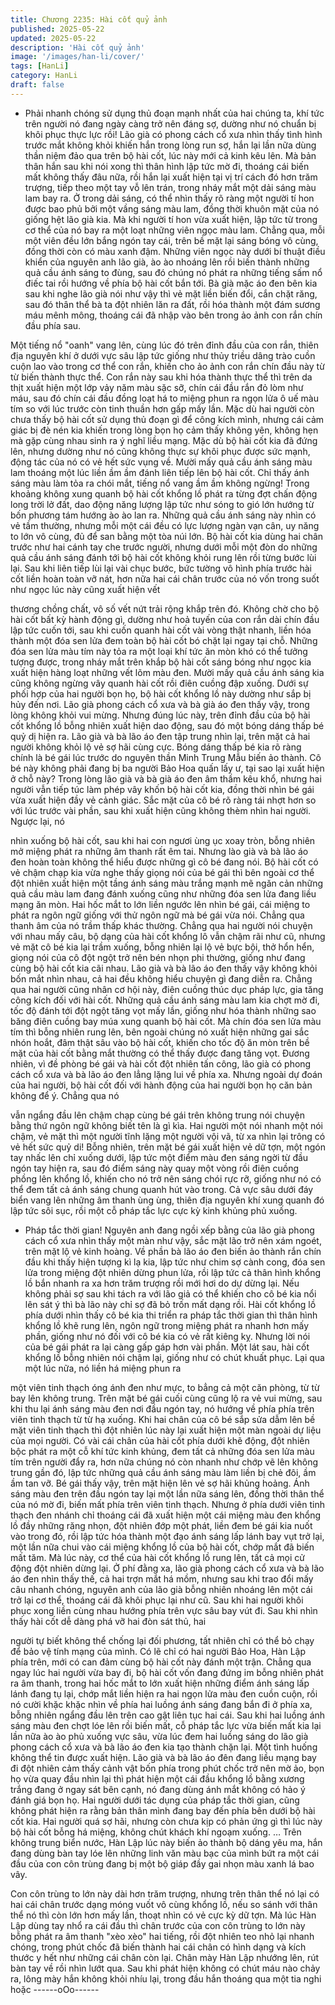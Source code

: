 ```yaml
---
title: Chương 2235: Hài cốt quỷ ảnh
published: 2025-05-22
updated: 2025-05-22
description: 'Hài cốt quỷ ảnh'
image: '/images/han-li/cover/'
tags: [HanLi]
category: HanLi
draft: false
---
```


- Phải nhanh chóng sử dụng thủ đoạn mạnh nhất của hai chúng
ta, khí tức trên người nó đang ngày càng trở nên đáng sợ, dường
như nó chuẩn bị khôi phục thực lực rồi!
Lão già có phong cách cổ xưa nhìn thấy tình hình trước mắt
không khỏi khiến hắn trong lòng run sợ, hắn lại lần nữa dùng thần
niệm đảo qua trên bộ hài cốt, lúc này mới cả kinh kêu lên.
Mà bản thân hắn sau khi nói xong thì thân hình lập tức mờ đi,
thoáng cái biến mất không thấy đâu nữa, rồi hắn lại xuất hiện tại
vị trí cách đó hơn trăm trượng, tiếp theo một tay vỗ lên trán, trong
nháy mắt một dải sáng màu lam bay ra.
Ở trong dải sáng, có thể nhìn thấy rõ ràng một người tí hon được
bao phủ bởi một vầng sáng màu lam, đồng thời khuôn mặt của nó
giống hệt lão già kia.
Mà khi người tí hon vừa xuất hiện, lập tức từ trong cơ thể của nó
bay ra một loạt những viên ngọc màu lam.
Chẳng qua, mỗi một viên đều lớn bắng ngón tay cái, trên bề mặt
lại sáng bóng vô cùng, đồng thời còn có màu xanh đậm.
Những viên ngọc này dưới bí thuật điều khiển của nguyên anh lão
già, ào ào nhoáng lên rồi biến thành những quả cầu ánh sáng to
đùng, sau đó chúng nó phát ra những tiếng sấm nổ điếc tai rồi
hướng về phía bộ hài cốt bắn tới.
Bà già mặc áo đen bên kia sau khi nghe lão già nói như vậy thì vẻ
mặt liền biến đổi, cắn chặt răng, sau đó thân thể bà ta đột nhiên
lăn ra đất, rồi hóa thành một đám sương máu mênh mông, thoáng
cái đã nhập vào bên trong ảo ảnh con rắn chín đầu phía sau.

Một tiếng nổ "oanh" vang lên, cùng lúc đó trên đỉnh đầu của con
rắn, thiên địa nguyên khí ở dưới vực sâu lập tức giống như thủy
triều dâng trào cuồn cuộn lao vào trong cơ thể con rắn, khiến cho
ảo ảnh con rắn chín đầu này từ từ biến thành thực thể.
Con rắn này sau khi hóa thành thực thể thì trên da thịt xuất hiện
một lớp vảy năm màu sặc sỡ, chín cái đầu rắn đỏ lòm như máu,
sau đó chín cái đầu đồng loạt há to miệng phun ra ngọn lửa ô uế
màu tím so với lúc trước còn tinh thuần hơn gấp mấy lần.
Mặc dù hai người còn chưa thấy bộ hài cốt sử dụng thủ đoạn gì
để công kích mình, nhưng cái cảm giác bị đè nén kia khiến trong
lòng bọn họ cảm thấy không yên, không hẹn mà gặp cùng nhau
sinh ra ý nghĩ liều mạng.
Mặc dù bộ hài cốt kia đã đứng lên, nhưng dường như nó cũng
không thực sự khôi phục được sức mạnh, động tác của nó có vẻ
hết sức vụng về.
Mười mấy quả cầu ánh sáng màu lam thoáng một lúc liền ầm ầm
đánh liên tiếp lên bộ hài cốt.
Chỉ thấy ánh sáng màu làm tỏa ra chói mắt, tiếng nổ vang ầm ầm
không ngừng!
Trong khoảng không xung quanh bộ hài cốt khổng lồ phát ra từng
đợt chấn động long trời lở đất, dao động năng lượng lập tức như
sóng to gió lớn hướng từ bốn phương tám hướng ào ào lan ra.
Những quả cầu ánh sáng này nhìn có vẻ tầm thường, nhưng mỗi
một cái đều có lực lượng ngàn vạn cân, uy năng to lớn vô cùng,
đủ để san bằng một tòa núi lớn.
Bộ hài cốt kia dùng hai chân trước như hai cánh tay che trước
người, nhưng dưới mỗi một đòn do những quả cầu ánh sáng
đánh tới bộ hài cốt không khỏi rung lên rồi từng bước lùi lại.
Sau khi liên tiếp lùi lại vài chục bước, bức tường vô hình phía
trước hài cốt liền hoàn toàn vỡ nát, hơn nữa hai cái chân trước
của nó vốn trong suốt như ngọc lúc này cũng xuất hiện vết

thương chồng chất, vô số vết nứt trải rộng khắp trên đó.
Không chờ cho bộ hài cốt bất kỳ hành động gì, dường như hoả
tuyến của con rắn dài chín đầu lập tức cuốn tới, sau khi cuốn
quanh hài cốt vài vòng thật nhanh, liền hóa thành một đóa sen lửa
đem toàn bộ hài cốt bó chặt lại ngay tại chỗ.
Những đóa sen lửa màu tím này tỏa ra một loại khí tức ăn mòn
khó có thể tưởng tượng được, trong nháy mắt trên khắp bộ hài
cốt sáng bóng như ngọc kia xuất hiện hàng loạt những vết lõm
màu đen.
Mười mấy quả cầu ánh sáng kia cũng không ngừng vây quanh
hài cốt rồi điên cuồng đập xuống.
Dưới sự phối hợp của hai người bọn họ, bộ hài cốt khổng lồ này
dường như sắp bị hủy đến nơi.
Lão già phong cách cổ xưa và bà già áo đen thấy vậy, trong lòng
không khỏi vui mừng.
Nhưng đúng lúc này, trên đỉnh đầu của bộ hài cốt khổng lồ bỗng
nhiên xuất hiện dao động, sau đó một bóng dáng thấp bé quỷ dị
hiện ra.
Lão già và bà lão áo đen tập trung nhìn lại, trên mặt cả hai người
không khỏi lộ vẻ sợ hãi cùng cực.
Bóng dáng thấp bé kia rõ ràng chính là bé gái lúc trước do
nguyên thần Minh Trung Mẫu biến ảo thành.
Cô bé này không phải đang bị ba người Bảo Hoa quấn lấy ư, tại
sao lại xuất hiện ở chỗ này?
Trong lòng lão già và bà già áo đen âm thầm kêu khổ, nhưng hai
người vẫn tiếp túc làm phép vây khốn bộ hài cốt kia, đồng thời
nhìn bé gái vừa xuất hiện đầy vẻ cảnh giác.
Sắc mặt của cô bé rõ ràng tái nhợt hơn so với lúc trước vài phần,
sau khi xuất hiện cũng không thèm nhìn hai người. Ngược lại, nó

nhìn xuống bộ hài cốt, sau khi hai con ngươi ùng ục xoay tròn,
bỗng nhiên mở miệng phát ra những âm thanh rất êm tai. Nhưng
lào già và bà lão áo đen hoàn toàn không thể hiểu được những gì
cô bé đang nói.
Bộ hài cốt có vẻ chậm chạp kia vừa nghe thấy giọng nói của bé
gái thì bên ngoài cơ thể đột nhiên xuất hiện một tầng ánh sáng
màu trắng mạnh mẽ ngăn cản những quả cầu màu lam đang
đánh xuống cũng như những đóa sen lửa đang liều mạng ăn
mòn. Hai hốc mắt to lớn liền ngước lên nhìn bé gái, cái miệng to
phát ra ngôn ngữ giống với thử ngôn ngữ mà bé gái vừa nói.
Chẳng qua thanh âm của nó trầm thấp khác thường.
Chẳng qua hai người nói chuyện với nhau mấy câu, bộ dạng của
hài cốt khổng lô vẫn chậm rãi như cũ, nhưng vẻ mặt cô bé kia lại
trầm xuống, bỗng nhiên lại lộ vẻ bực bội, thở hổn hển, giọng nói
của cô đột ngột trở nên bén nhọn phi thường, giống như đang
cùng bộ hài cốt kia cãi nhau.
Lão già và bà lão áo đen thấy vậy không khỏi bốn mắt nhìn nhau,
cả hai đều không hiểu chuyện gì đang diễn ra.
Chẳng qua hai người cũng nhân cơ hội này, điên cuồng thúc dục
pháp lực, gia tăng công kích đối với hài cốt.
Những quả cầu ánh sáng màu lam kia chợt mờ đi, tốc độ đánh tới
đột ngột tăng vọt mấy lần, giống như hóa thành những sao băng
điên cuồng bay múa xung quanh bộ hài cốt.
Mà chín đóa sen lửa màu tím thì bỗng nhiên rung lên, bên ngoài
chúng nó xuất hiện những gai sắc nhón hoắt, đâm thật sâu vào
bộ hài cốt, khiến cho tốc độ ăn mòn trên bề mặt của hài cốt bằng
mắt thường có thể thấy được đang tăng vọt.
Đương nhiên, vì đề phòng bé gái và hài cốt đột nhiên tấn công,
lão già có phong cách cổ xưa và bà lão áo đen lẳng lặng lui về
phía xa.
Nhưng ngoài dự đoán của hai người, bộ hài cốt đối với hành
động của hai người bọn họ căn bản không để ý. Chẳng qua nó

vẫn ngẩng đầu lên chậm chạp cùng bé gái trên không trung nói
chuyện bằng thứ ngôn ngữ không biết tên là gì kìa.
Hai người một nói nhanh một nói chậm, vẻ mặt thì một người tĩnh
lặng một người vội vã, từ xa nhìn lại trông có vẻ hết sức quỷ di!
Bỗng nhiên, trên mặt bé gái xuất hiện vẻ dữ tợn, một ngón tay
nhấc lên chỉ xuống dưới, lập tức một điểm màu đen sáng ngời từ
đầu ngón tay hiện ra, sau đó điểm sáng này quay một vòng rồi
điên cuồng phồng lên khổng lồ, khiến cho nó trở nên sáng chói
rực rỡ, giống như nó có thể đem tất cả ánh sáng chung quanh hút
vào trong.
Cả vực sâu dưới đáy biển vang lên những âm thanh ùng ùng,
thiên địa nguyên khí xung quanh đó lập tức sôi sục, rồi một cỗ
pháp tắc lực cực kỳ kinh khủng phủ xuống.
- Pháp tắc thời gian!
Nguyên anh đang ngồi xếp bằng của lão già phong cách cổ xưa
nhìn thấy một màn như vậy, sắc mặt lão trở nên xám ngoét, trên
mặt lộ vẻ kinh hoàng.
Về phần bà lão áo đen biến ảo thành rắn chín đầu khi thấy hiện
tượng kì lạ kia, lập tức như chim sợ cành cong, đóa sen lửa trong
miệng đột nhiên dừng phun lửa, rồi lập tức cả thân hình khổng lồ
bắn nhanh ra xa hơn trăm trượng rồi mới hơi do dự dừng lại.
Nếu không phải sợ sau khi tách ra với lão giả có thể khiến cho cô
bé kia nổi lên sát ý thì bà lão này chỉ sợ đã bỏ trốn mất dạng rồi.
Hài cốt khổng lồ phía dưới nhìn thấy cô bé kia thi triển ra pháp tắc
thời gian thì thân hình khổng lồ khẽ rung lên, ngôn ngữ trong
miệng phát ra nhanh hơn mấy phần, giống như nó đối với cô bé
kia có vẻ rất kiêng kỵ.
Nhưng lời nói của bé gái phát ra lại càng gấp gáp hơn vài phần.
Một lát sau, hài cốt khổng lồ bỗng nhiên nói chậm lại, giống như
có chút khuất phục. Lại qua một lúc nữa, nó liền há miệng phun ra

một viên tinh thạch óng ánh đen như mực, to bẳng cả một căn
phòng, từ từ bay lên không trung.
Trên mặt bé gái cuối cùng cũng lộ ra vẻ vui mừng, sau khi thu lại
ánh sáng màu đen nơi đầu ngón tay, nó hướng về phía phía trên
viên tinh thạch từ từ hạ xuống.
Khi hai chân của cô bé sắp sửa dẫm lên bề mặt viên tinh thạch thì
đột nhiên lúc này lại xuất hiện một màn ngoài dự liệu của mọi
người.
Có vài cái chân của hài cốt phía dưới khẽ động, đột nhiên bộc
phát ra một cỗ khí tức kinh khủng, đem tất cả những đóa sen lửa
màu tím trên người đẩy ra, hơn nữa chúng nó còn nhanh như
chớp vẽ lên không trung gần đó, lập tức những quả cầu ánh sáng
màu làm liền bị chẻ đôi, ầm ầm tan vỡ.
Bé gái thấy vậy, trên mặt hiện lên vẻ sợ hãi khủng hoảng. Ánh
sáng màu đen trên đầu ngón tay lại một lần nữa sáng lên, đồng
thời thân thể của nó mờ đi, biến mất phía trên viên tinh thạch.
Nhưng ở phía dưới viên tinh thạch đen nhánh chỉ thoáng cái đã
xuất hiện một cái miệng màu đen khổng lồ đầy những răng nhọn,
đột nhiên đớp một phát, liền đem bé gái kia nuốt vào trong đó, rồi
lập tức hóa thành một đạo ánh sáng lấp lánh bay vụt trở lại, một
lần nữa chui vào cái miệng khổng lồ của bộ hài cốt, chớp mắt đã
biến mất tăm.
Mà lúc này, cơ thể của hài cốt khổng lồ rung lên, tất cả mọi cử
động đột nhiên dừng lại.
Ở phí đằng xa, lão già phong cách cổ xưa và bà lão áo đen nhìn
thấy thế, cả hai trợn mắt há mồm, nhưng sau khi trao đổi mấy câu
nhanh chóng, nguyên anh của lão già bỗng nhiên nhoáng lên một
cái trở lại cơ thể, thoáng cái đã khôi phục lại như cũ.
Sau khi hai người khôi phục xong liền cùng nhau hướng phía trên
vực sâu bay vút đi.
Sau khi nhìn thấy hài cốt dễ dàng phá vỡ hai đòn sát thủ, hai

người tự biết không thể chống lại đối phương, tất nhiên chỉ có thể
bỏ chạy để bảo vệ tính mạng của mình.
Có lẽ chỉ có hai người Bảo Hoa, Hàn Lập phía trên, mới có can
đảm cùng bộ hài cốt này đánh một trận.
Chẳng qua ngay lúc hai người vừa bay đi, bộ hài cốt vốn đang
đứng im bỗng nhiên phát ra âm thanh, trong hai hốc mắt to lớn
xuất hiện những điểm ánh sáng lấp lánh đang tụ lại, chớp mắt liền
hiện ra hai ngọn lửa màu đen cuồn cuộn, rồi nó cười khặc khặc
nhìn về phía hai luồng ánh sáng đang bắn đi ở phía xa, bỗng
nhiên ngẩng đầu lên trên cao gật liên tục hai cái.
Sau khi hai luồng ánh sáng màu đen chợt lóe lên rồi biến mất, cỗ
pháp tắc lực vừa biến mất kia lại lần nữa ào ào phủ xuống vực
sâu, vừa lúc đem hai luồng sáng do lão già phong cách cổ xưa và
bà lão áo đen kia tạo thành chặn lại.
Một tình huống không thể tin được xuất hiện.
Lão già và bà lão áo đên đang liều mạng bay đi đột nhiên cảm
thấy cảnh vật bốn phía trong phút chốc trở nên mờ ảo, bọn họ
vừa quay đầu nhìn lại thì phát hiện một cái đầu khổng lồ bằng
xương trắng đang ở ngay sát bên cạnh, nó đang dùng ánh mắt
không có hảo ý đánh giá bọn họ.
Hai người dưới tác dụng của pháp tắc thời gian, cũng không phát
hiện ra rằng bản thân mình đang bay đến phía bên dưới bộ hài
cốt kia.
Hai người quá sợ hãi, nhưng còn chưa kịp có phản ứng gì thì lúc
này bộ hài cốt bỗng há miệng, không chút khách khí ngoạm
xuống.
…
Trên không trung biển nước, Hàn Lập lúc này biến ảo thành bộ
dáng yêu ma, hắn đang dùng bàn tay lóe lên những linh văn màu
bạc của mình bứt ra một cái đầu của con côn trùng đang bị một
bộ giáp đầy gai nhọn màu xanh lá bao vây.

Con côn trùng to lớn này dài hơn trăm trượng, nhưng trên thân
thể nó lại có hai cái chân trước dạng móng vuốt vô cùng khổng lồ,
nếu so sánh với thân thể nó thì còn lớn hơn mấy lần, thoạt nhìn
có vẻ cực kỳ dữ tợn.
Mà lúc Hàn Lập dùng tay nhổ ra cái đầu thì chân trước của con
côn trùng to lớn này bỗng phát ra âm thanh "xèo xèo" hai tiếng,
rồi đột nhiên teo nhỏ lại nhanh chóng, trong phút chốc đã biến
thành hai cái chân có hình dạng và kích thước y hết như những
cái chân còn lại.
Chân mày Hàn Lập nhướng lên, rút bàn tay về rồi nhìn lướt qua.
Sau khi phát hiện không có chút máu nào chảy ra, lông mày hắn
không khỏi nhíu lại, trong đầu hắn thoáng qua một tia nghi hoặc
------oOo------
